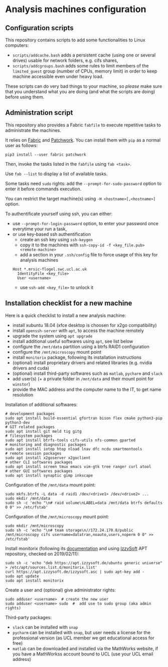 # Analysis machines configuration

## Configuration scripts

This repository contains scripts to add some functionalities to Linux
computers:

- `scripts/addcache.bash` adds a persistent cache (using one or several drives)
  usable for network folders, e.g. cifs shares,
- `scripts/addcgroups.bash` adds some rules to limit members of the
  `limited_guest` group (number of CPUs, memory limit) in order to keep machine
  accessible even under heavy load.

These scripts can do very bad things to your machine, so *please* make sure
that you understand what you are doing (and what the scripts are doing) before
using them.


## Administration script

This repository also provides a Fabric `fabfile` to execute repetitive tasks to
administrate the machines.

It relies on [Fabric](http://www.fabfile.org/) and [Patchwork](https://fabric-patchwork.readthedocs.io/en/latest/).
You can install them with `pip` as a normal user as follows:
```
pip3 install --user fabric patchwork
```

Then, invoke the tasks listed in the `fabfile` using `fab <task>`.

Use `fab --list` to display a list of available tasks.

Some tasks need `sudo` rights: add the `--prompt-for-sudo-password` option to
enter it before commands execution.

You can restrict the target machine(s) using `-H <hostname>[,<hostname>]`
option.

To authentificate yourself using ssh, you can either:

- use `--prompt-for-login-password` option, to enter your password once
  everytime your run a task,
- or use key-based ssh authentification
    - create an ssh key using `ssh-keygen`
    - copy it to the machines with `ssh-copy-id -f <key_file.pub> <remote-machine>`
    - add a section in your `.ssh/config` file to force usage of this key for
      analysis machines
    ```
    Host *.mrsic-flogel.swc.ucl.ac.uk
      IdentityFile <key_file>
      User <username>
    ```
    - use `ssh-add <key_file>` to unlock it


## Installation checklist for a new machine

Here is a quick checklist to install a new analysis machine:

- install xubuntu 18.04 (xfce desktop is choosen for x2go compatibility)
- install `openssh-server` with `apt`, to access the machine remotely
- upgrade the system using `apt upgrade`
- install additional useful softwares using `apt`, see list below
- configure the `/mnt/data` partition using a btrfs RAID1 configuration
- configure the `/mnt/microscopy` mount point
- install `monitorix` package, following its installation instructions
- (optional) install proprietary drivers and related libraries (e.g. nvidia
  drivers and cuda)
- (optional) install third-party softwares such as `matlab`, `pycharm` and
  `slack`
- add user(s) (+ a private folder in `/mnt/data` and their mount point for
  `winstor`)
- provide the MAC address and the computer name to the IT, to get name
  resolution

Installation of additional softwares:
```
# development packages
sudo apt install build-essential gfortran bison flex cmake python3-pip python3-dev
# GIT related packages
sudo apt install git meld tig gitg
# filesystem packages
sudo apt install btrfs-tools cifs-utils nfs-common gparted
# monitoring and diagnostic packages
sudo apt install iotop htop nload lnav dfc ncdu smartmontools
# remote session packages
sudo apt install x2goserver x2goclient
# other CLI softwares packages
sudo apt install screen tmux emacs vim-gtk tree ranger curl atool
# other GUI softwares packages
sudo apt install synaptic gimp inkscape
```

Configuration of the `/mnt/data` mount point:
```
sudo mkfs.btrfs -L data -d raid1 /dev/<drive1> /dev/<drive2> ...
sudo mkdir /mnt/data
sudo sh -c 'echo "\n# raid volume\nLABEL=data /mnt/data btrfs defaults 0 0" >> /etc/fstab'
```

Configuration of the `/mnt/microscopy` mount point:
```
sudo mkdir /mnt/microscopy
sudo sh -c 'echo "\n# team storage\n//172.24.170.8/public /mnt/microscopy cifs username=datatran,noauto,users,noperm 0 0" >> /etc/fstab'
```

Install monitorix (following its [documentation](https://www.monitorix.org/doc-debian.html)
and using [IzzySoft](https://apt.izzysoft.de/ubuntu/dists/generic/) APT
repository, checked on 2019/02/11):
```
sudo sh -c 'echo "deb https://apt.izzysoft.de/ubuntu generic universe" > /etc/apt/sources.list.d/monitorix.list'
curl https://apt.izzysoft.de/izzysoft.asc | sudo apt-key add -
sudo apt update
sudo apt install monitorix
```

Create a user and (optional) give administrator rights:
```
sudo adduser <username>  # create the new user
sudo adduser <username> sudo  #  add use to sudo group (aka admin rights)
```

Third-party packages:
- `slack` can be installed with `snap`
- `pycharm` can be installed with `snap`, but user needs a license for the
  professional version (as UCL member we get educational access for free)
- `matlab` can be downloaded and installed via the MathWorks website, if you
  have a MathWorkss account bound to UCL (use your UCL email address)
